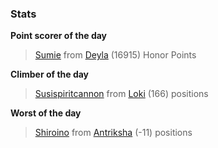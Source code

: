 

### Stats

**Point scorer of the day**
>[Sumie](/#/character/Deyla/1236631) from [Deyla](/#/ranking/Deyla)  (16915) Honor Points


**Climber of the day**
>[Susispiritcannon](/#/character/Loki/1099907) from [Loki](/#/ranking/Loki)  (166) positions


**Worst of the day**
>[Shiroino](/#/character/Antriksha/587391) from [Antriksha](/#/ranking/Antriksha)  (-11) positions


